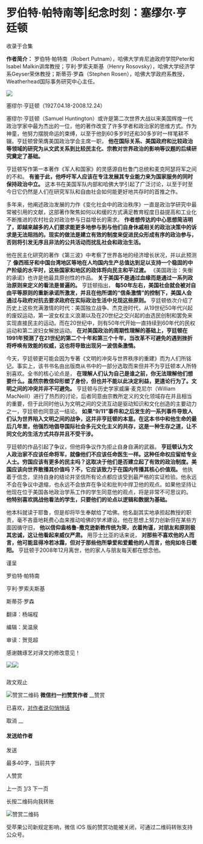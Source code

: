 # 罗伯特·帕特南等|纪念时刻：塞缪尔·亨廷顿


收录于合集

**作者简介：** 罗伯特·帕特南（Robert Putnam），哈佛大学肯尼迪政府学院Peter和Isabel
Malkin讲席教授；亨利·罗索夫斯基（Henry Rosovsky），哈佛大学经济学系Geyser荣休教授；斯蒂芬·罗森（Stephen
Rosen），哈佛大学政府系教授，Weatherhead国际事务研究中心主任。

![](/images/485/2.jpeg)

塞缪尔·亨廷顿（1927.04.18-2008.12.24）

  

塞缪尔·亨廷顿（Samuel
Huntington）或许是第二次世界大战以来美国辉煌一代政治学家中最为杰出的一位，他的著作改变了许多学者和政治家的思维方式。作为神童，他努力摆脱命运的束缚，以至于他到60多岁时还和30多岁时一样笔耕不辍。亨廷顿曾荣膺美国政治学会主席一职，
**他在国际关系、美国政府和比较政治等领域的研究为从文武关系到比较民主化、宗教对世界政治的影响等议题的后续研究奠定了基础。**

亨廷顿写作第一本著作《军人和国家》的灵感源自杜鲁门总统和麦克阿瑟将军之间的不和。
**有鉴于此，他呼吁军人应该在专注发展其专业能力来为国家服务的同时保持政治中立。**
这本书在美国军队内部和哈佛大学引起了广泛讨论，以至于时至今日它仍然是人们在研究军队和自由社会如何能更好地共存时的首推之作。

多年来，他阐述政治发展的力作《变化社会中的政治秩序》一直是政治学研究中最常被引用的文献，这部著作聚焦如何以和缓的方式满足教育程度日益提高和工业化不断推进的农村社会对政治参与日益增长的需求。
**作者想传达的中心思想简洁明了，即越来越多的人们要求能更多地参与到与他们自身休戚相关的政治决策中的诉求是无法阻挡的。现实的做法是建立有效的制度来促进民众形成有序的政治参与，否则将引发无序且非法的公共活动而扰乱社会和政治生活。**

他在民主化研究的著作《第三波》中考察了世界各地的经济增长状况，并以此预测了
**像西班牙和中国台湾地区等地在人均国内生产总值达到足以支持一个稳固的中产阶级的水平时，这些国家和地区的政体将向民主和平过渡。**
《美国政治：失衡的承诺》也许是他最具原创性的作品。 **关于美国不是通过血缘而是通过一系列政治原则来定义的看法是普遍的。** 亨廷顿指出，
**每50年左右，美国社会就会被对自由平等原则的重新承诺所激发，并且在他所谓的“信条激情”的控制下，美国人会通过与政府对抗去要求政府在实际政治生活中兑现这些原则。**
亨廷顿依次介绍了历史上这些充满激情的时代：美国独立战争、杰克逊时代，从19世纪50年代兴起的废奴运动，第一波女权主义浪潮以及在20世纪之交兴起的由选民创制和罢免来实现直接民主的运动。而在20世纪中，则有50年代开始一直持续到60年代的民权运动和第二波妇女解放运动。
**在对美国政治的周期性理解的基础上，亨廷顿在1991年预测了在21世纪的第二个十年和第三个十年，当改革不可避免的遇到挫折将呼唤有效能的权威，这也将导致出现另一波信条激情。**

今天，亨廷顿更可能会因为专著《文明的冲突与世界秩序的重建》而为人们所铭记。事实上，该书书名由出版商从书中的一部分选取而来但并不为亨廷顿本人所特别喜欢。全书的核心论点是，
**在理解人们认为自己是谁之前，你无法理解他们想要什么。虽然宗教信仰形塑了身份，但也并不能以此决定利益，更遑论行为了。文明之间的冲突并非不可避免。**
亨廷顿与历史学家威廉·麦克尼尔（William
MacNeill）进行了热烈的讨论，后者同意由宗教所定义的文化领域存在并且相当的重要，但于此同时他认为文明之间的交流互动是驱动知识和文化创造的主要动力之一，亨廷顿也同意这一结论。
**如果“9/11”事件和之后发生的一系列事件导致人们认为世界陷入文明之间的战争，这并非亨廷顿的本意。在这本书中和他生命的最后几年里，他强烈地倡导国际社会多元文化主义的共存，这是一种生存之道，让不同文化的生活方式共存并且不受干涉。**

亨廷顿的作品引起了争议，但他将争议作为拒止自身自满的武器。
**亨廷顿认为文人政治家不应该任命将军，就像他们不应该任命医生一样。这种任命权应留给专业人士。穷国应该有更多的民主吗？这取决于他们是否建立起了有效的政治制度。美国应该向世界散播其价值吗？不，它应该致力于在国内传播其核心价值观。**
他执着于信念，坚持自身的结论并坚信所有论点都应该受到最严格的实证检验。他永远不会在争议中退缩，也永远不会放弃在争论和批判中捍卫他的观点。如果他坚持让他现在位于美国各地政治学系工作的学生同意他的观点，将是非常不可思议的。
**他特别喜欢挑战他看法的学生，只要他们的论点以逻辑和数据为基础。**

他本科就读于耶鲁，但是却将毕生奉献给了哈佛。他名副其实地承担起教授的职责，毫不吝啬地耗费心血来推动哈佛的学术建设。他在思想上努力创新但在某些方面因循守旧，
**他以信仰盎格鲁-撒克逊新教传统为荣，衣着拘谨，对朋友和原则极其忠诚，这让他看起来威仪严肃。** 用莎士比亚的话来说，
**对那些不喜欢他的人而言，他可能显得冷若冰霜，但对于那些他所挚爱和爱戴他的人而言，他宛如冬日暖阳。**
亨廷顿于2008年12月离世，他的家人与朋友每天都在想念他。

  

  

谨呈

罗伯特·帕特南

亨利·罗索夫斯基

斯蒂芬·罗森

  

翻译：杨端程

编辑：吴温泉

审读：贺竞超

  

感谢魏琢艺对译文的修改意见！

![](/images/485/3.jpeg)![](/images/485/4.jpeg)

  

![]()

政文观止

![赞赏二维码]() **微信扫一扫赞赏作者** __赞赏

已喜欢，[对作者说句悄悄话](javascript:;)

取消 __

#### 发送给作者

发送

最多40字，当前共字

[](javascript:;) 人赞赏

上一页 [1](javascript:;)/3 下一页

长按二维码向我转账

![赞赏二维码]()

受苹果公司新规定影响，微信 iOS 版的赞赏功能被关闭，可通过二维码转账支持公众号。

